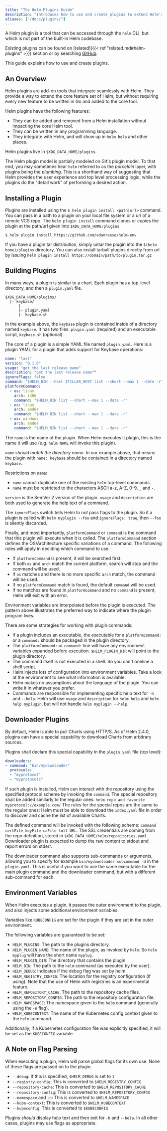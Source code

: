 ```yaml
---
title: "The Helm Plugins Guide"
description: "Introduces how to use and create plugins to extend Helm's functionality."
aliases: ["/docs/plugins/"]
---
```


A Helm plugin is a tool that can be accessed through the `helm` CLI, but which
is not part of the built-in Helm codebase.

Existing plugins can be found on [related]({{< ref "related.md#helm-plugins" >}}) section or
by searching
[GitHub](https://github.com/search?q=topic%3Ahelm-plugin&type=Repositories).

This guide explains how to use and create plugins.

## An Overview

Helm plugins are add-on tools that integrate seamlessly with Helm. They provide
a way to extend the core feature set of Helm, but without requiring every new
feature to be written in Go and added to the core tool.

Helm plugins have the following features:

- They can be added and removed from a Helm installation without impacting the
  core Helm tool.
- They can be written in any programming language.
- They integrate with Helm, and will show up in `helm help` and other places.

Helm plugins live in `$XDG_DATA_HOME/plugins`.

The Helm plugin model is partially modeled on Git's plugin model. To that end,
you may sometimes hear `helm` referred to as the _porcelain_ layer, with plugins
being the _plumbing_. This is a shorthand way of suggesting that Helm provides
the user experience and top level processing logic, while the plugins do the
"detail work" of performing a desired action.

## Installing a Plugin

Plugins are installed using the `$ helm plugin install <path|url>` command. You
can pass in a path to a plugin on your local file system or a url of a remote
VCS repo. The `helm plugin install` command clones or copies the plugin at the
path/url given into `$XDG_DATA_HOME/plugins`

```console
$ helm plugin install https://github.com/adamreese/helm-env
```

If you have a plugin tar distribution, simply untar the plugin into the `$(helm
home)/plugins` directory. You can also install tarball plugins directly from url
by issuing `helm plugin install https://domain/path/to/plugin.tar.gz`

## Building Plugins

In many ways, a plugin is similar to a chart. Each plugin has a top-level
directory, and then a `plugin.yaml` file.

```
$XDG_DATA_HOME/plugins/
  |- keybase/
      |
      |- plugin.yaml
      |- keybase.sh

```

In the example above, the `keybase` plugin is contained inside of a directory
named `keybase`. It has two files: `plugin.yaml` (required) and an executable
script, `keybase.sh` (optional).

The core of a plugin is a simple YAML file named `plugin.yaml`. Here is a plugin
YAML for a plugin that adds support for Keybase operations:

```yaml
name: "last"
version: "0.1.0"
usage: "get the last release name"
description: "get the last release name""
ignoreFlags: false
command: "$HELM_BIN --host $TILLER_HOST list --short --max 1 --date -r"
platformCommand:
  - os: linux
    arch: i386
    command: "$HELM_BIN list --short --max 1 --date -r"
  - os: linux
    arch: amd64
    command: "$HELM_BIN list --short --max 1 --date -r"
  - os: windows
    arch: amd64
    command: "$HELM_BIN list --short --max 1 --date -r"
```

The `name` is the name of the plugin. When Helm executes it plugin, this is the
name it will use (e.g. `helm NAME` will invoke this plugin).

_`name` should match the directory name._ In our example above, that means the
plugin with `name: keybase` should be contained in a directory named `keybase`.

Restrictions on `name`:

- `name` cannot duplicate one of the existing `helm` top-level commands.
- `name` must be restricted to the characters ASCII a-z, A-Z, 0-9, `_` and `-`.

`version` is the SemVer 2 version of the plugin. `usage` and `description` are
both used to generate the help text of a command.

The `ignoreFlags` switch tells Helm to _not_ pass flags to the plugin. So if a
plugin is called with `helm myplugin --foo` and `ignoreFlags: true`, then
`--foo` is silently discarded.

Finally, and most importantly, `platformCommand` or `command` is the command
that this plugin will execute when it is called. The `platformCommand` section
defines the OS/Architecture specific variations of a command. The following
rules will apply in deciding which command to use:

- If `platformCommand` is present, it will be searched first.
- If both `os` and `arch` match the current platform, search will stop and the
  command will be used.
- If `os` matches and there is no more specific `arch` match, the command will
  be used.
- If no `platformCommand` match is found, the default `command` will be used.
- If no matches are found in `platformCommand` and no `command` is present, Helm
  will exit with an error.

Environment variables are interpolated before the plugin is executed. The
pattern above illustrates the preferred way to indicate where the plugin program
lives.

There are some strategies for working with plugin commands:

- If a plugin includes an executable, the executable for a `platformCommand:` or
  a `command:` should be packaged in the plugin directory.
- The `platformCommand:` or `command:` line will have any environment variables
  expanded before execution. `$HELM_PLUGIN_DIR` will point to the plugin
  directory.
- The command itself is not executed in a shell. So you can't oneline a shell
  script.
- Helm injects lots of configuration into environment variables. Take a look at
  the environment to see what information is available.
- Helm makes no assumptions about the language of the plugin. You can write it
  in whatever you prefer.
- Commands are responsible for implementing specific help text for `-h` and
  `--help`. Helm will use `usage` and `description` for `helm help` and `helm
  help myplugin`, but will not handle `helm myplugin --help`.

## Downloader Plugins
By default, Helm is able to pull Charts using HTTP/S. As of Helm 2.4.0, plugins
can have a special capability to download Charts from arbitrary sources.

Plugins shall declare this special capability in the `plugin.yaml` file (top
level):

```yaml
downloaders:
- command: "bin/mydownloader"
  protocols:
  - "myprotocol"
  - "myprotocols"
```

If such plugin is installed, Helm can interact with the repository using the
specified protocol scheme by invoking the `command`. The special repository
shall be added similarly to the regular ones: `helm repo add favorite
myprotocol://example.com/` The rules for the special repos are the same to the
regular ones: Helm must be able to download the `index.yaml` file in order to
discover and cache the list of available Charts.

The defined command will be invoked with the following scheme: `command certFile
keyFile caFile full-URL`. The SSL credentials are coming from the repo
definition, stored in `$XDG_DATA_HOME/helm/repositories.yaml`. Downloader plugin
is expected to dump the raw content to stdout and report errors on stderr.

The downloader command also supports sub-commands or arguments, allowing you to
specify for example `bin/mydownloader subcommand -d` in the `plugin.yaml`. This
is useful if you want to use the same executable for the main plugin command and
the downloader command, but with a different sub-command for each.

## Environment Variables

When Helm executes a plugin, it passes the outer environment to the plugin, and
also injects some additional environment variables.

Variables like `KUBECONFIG` are set for the plugin if they are set in the outer
environment.

The following variables are guaranteed to be set:

- `HELM_PLUGINS`: The path to the plugins directory.
- `HELM_PLUGIN_NAME`: The name of the plugin, as invoked by `helm`. So `helm
  myplug` will have the short name `myplug`.
- `HELM_PLUGIN_DIR`: The directory that contains the plugin.
- `HELM_BIN`: The path to the `helm` command (as executed by the user).
- `HELM_DEBUG`: Indicates if the debug flag was set by helm.
- `HELM_REGISTRY_CONFIG`: The location for the registry configuration (if
  using). Note that the use of Helm with registries is an experimental feature.
- `HELM_REPOSITORY_CACHE`: The path to the repository cache files.
- `HELM_REPOSITORY_CONFIG`: The path to the repository configuration file.
- `HELM_NAMESPACE`: The namespace given to the `helm` command (generally using
  the `-n` flag).
- `HELM_KUBECONTEXT`: The name of the Kubernetes config context given to the
  `helm` command.

Additionally, if a Kubernetes configuration file was explicitly specified, it
will be set as the `KUBECONFIG` variable

## A Note on Flag Parsing

When executing a plugin, Helm will parse global flags for its own use. None of
these flags are passed on to the plugin.

- `--debug`: If this is specified, `$HELM_DEBUG` is set to `1`
- `--registry-config`: This is converted to `$HELM_REGISTRY_CONFIG`
- `--repository-cache`: This is converted to `$HELM_REPOSITORY_CACHE`
- `--repository-config`: This is converted to `$HELM_REPOSITORY_CONFIG`
- `--namespace` and `-n`: This is converted to `$HELM_NAMESPACE`
- `--kube-context`: This is converted to `$HELM_KUBECONTEXT`
- `--kubeconfig`: This is converted to `$KUBECONFIG`

Plugins _should_ display help text and then exit for `-h` and `--help`. In all
other cases, plugins may use flags as appropriate.

